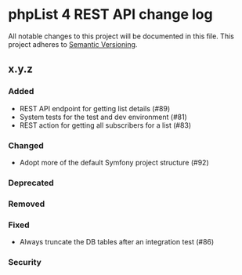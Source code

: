 # phpList 4 REST API change log

All notable changes to this project will be documented in this file.
This project adheres to [Semantic Versioning](https://semver.org/).


## x.y.z

### Added
- REST API endpoint for getting list details (#89)
- System tests for the test and dev environment (#81)
- REST action for getting all subscribers for a list (#83)

### Changed
- Adopt more of the default Symfony project structure (#92)

### Deprecated

### Removed

### Fixed
- Always truncate the DB tables after an integration test (#86)

### Security
